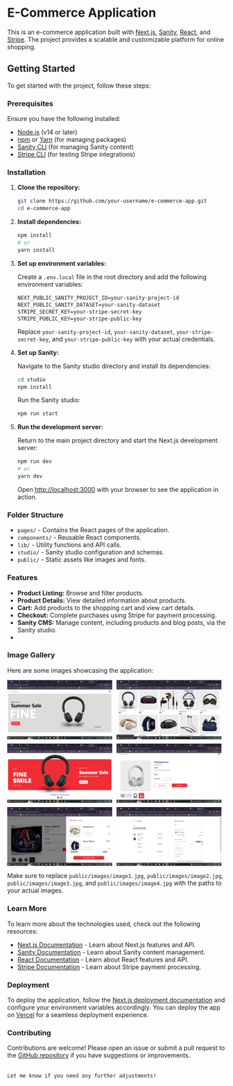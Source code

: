 
# E-Commerce Application

This is an e-commerce application built with [Next.js](https://nextjs.org/), [Sanity](https://www.sanity.io/), [React](https://reactjs.org/), and [Stripe](https://stripe.com/). The project provides a scalable and customizable platform for online shopping.

## Getting Started

To get started with the project, follow these steps:

### Prerequisites

Ensure you have the following installed:
- [Node.js](https://nodejs.org/) (v14 or later)
- [npm](https://www.npmjs.com/) or [Yarn](https://yarnpkg.com/) (for managing packages)
- [Sanity CLI](https://www.sanity.io/docs/getting-started-with-sanity-cli) (for managing Sanity content)
- [Stripe CLI](https://stripe.com/docs/stripe-cli) (for testing Stripe integrations)

### Installation

1. **Clone the repository:**

   ```bash
   git clone https://github.com/your-username/e-commerce-app.git
   cd e-commerce-app
   ```

2. **Install dependencies:**

   ```bash
   npm install
   # or
   yarn install
   ```

3. **Set up environment variables:**

   Create a `.env.local` file in the root directory and add the following environment variables:

   ```plaintext
   NEXT_PUBLIC_SANITY_PROJECT_ID=your-sanity-project-id
   NEXT_PUBLIC_SANITY_DATASET=your-sanity-dataset
   STRIPE_SECRET_KEY=your-stripe-secret-key
   STRIPE_PUBLIC_KEY=your-stripe-public-key
   ```

   Replace `your-sanity-project-id`, `your-sanity-dataset`, `your-stripe-secret-key`, and `your-stripe-public-key` with your actual credentials.

4. **Set up Sanity:**

   Navigate to the Sanity studio directory and install its dependencies:

   ```bash
   cd studio
   npm install
   ```

   Run the Sanity studio:

   ```bash
   npm run start
   ```

5. **Run the development server:**

   Return to the main project directory and start the Next.js development server:

   ```bash
   npm run dev
   # or
   yarn dev
   ```

   Open [http://localhost:3000](http://localhost:3000) with your browser to see the application in action.

### Folder Structure

- `pages/` - Contains the React pages of the application.
- `components/` - Reusable React components.
- `lib/` - Utility functions and API calls.
- `studio/` - Sanity studio configuration and schemas.
- `public/` - Static assets like images and fonts.

### Features

- **Product Listing:** Browse and filter products.
- **Product Details:** View detailed information about products.
- **Cart:** Add products to the shopping cart and view cart details.
- **Checkout:** Complete purchases using Stripe for payment processing.
- **Sanity CMS:** Manage content, including products and blog posts, via the Sanity studio.
- 
### Image Gallery

Here are some images showcasing the application:

<div style="display: flex; flex-wrap: wrap; gap: 10px;">
  <img src="public/images/i(1).png" alt="Image 1" width="400" style="flex: 1; max-width: 48%;"/>
  <img src="public/images/i(2).png" alt="Image 2" width="400" style="flex: 1; max-width: 48%;"/>
  <img src="public/images/i(3).png" alt="Image 3" width="400" style="flex: 1; max-width: 48%;"/>
  <img src="public/images/i(4).png" alt="Image 4" width="400" style="flex: 1; max-width: 48%;"/>
  <img src="public/images/i(5).png" alt="Image 5" width="400" style="flex: 1; max-width: 48%;"/>
  <img src="public/images/i(6).png" alt="Image 6" width="400" style="flex: 1; max-width: 48%;"/>
</div>



Make sure to replace `public/images/image1.jpg`, `public/images/image2.jpg`, `public/images/image3.jpg`, and `public/images/image4.jpg` with the paths to your actual images.

### Learn More

To learn more about the technologies used, check out the following resources:

- [Next.js Documentation](https://nextjs.org/docs) - Learn about Next.js features and API.
- [Sanity Documentation](https://www.sanity.io/docs) - Learn about Sanity content management.
- [React Documentation](https://reactjs.org/docs/getting-started.html) - Learn about React features and API.
- [Stripe Documentation](https://stripe.com/docs) - Learn about Stripe payment processing.

### Deployment

To deploy the application, follow the [Next.js deployment documentation](https://nextjs.org/docs/deployment) and configure your environment variables accordingly. You can deploy the app on [Vercel](https://vercel.com/) for a seamless deployment experience.

### Contributing

Contributions are welcome! Please open an issue or submit a pull request to the [GitHub repository](https://github.com/your-username/e-commerce-app) if you have suggestions or improvements.
```

Let me know if you need any further adjustments!
